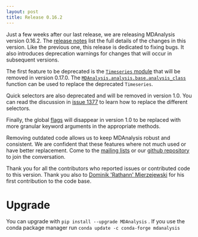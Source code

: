 ```yaml
---
layout: post
title: Release 0.16.2
---
```


Just a few weeks after our last release, we are releasing MDAnalysis version
0.16.2. The [release notes][notes] list the full details of the changes in this
version. Like the previous one, this release is dedicated to fixing bugs. It
also introduces deprecation warnings for changes that will occur in subsequent
versions.

The first feature to be deprecated is the [`Timeseries` module][timeseries]
that will be removed in version 0.17.0. The
[`MDAnalysis.analysis.base.analysis_class`][analysis_class] function can be
used to replace the deprecated `Timeseries`.

Quick selectors are also deprecated and will be removed in version 1.0. You can
read the discussion in [issue 1377][issue_1377] to learn how to replace the
different selectors.

Finally, the global [flags][] will disappear in version 1.0 to be replaced with
more granular keyword arguments in the appropriate methods.

Removing outdated code allows us to keep MDAnalysis robust and consistent. We
are confident that these features where not much used or have better
replacement. Come to the [mailing lists][lists] or our [github
repository][github] to join the conversation.

Thank you for all the contributors who reported issues or contributed code to
this version. Thank you also to [Dominik 'Rathann' Mierzejewski][rathmann] for
his first contribution to the code base.

# Upgrade

You can upgrade with `pip install --upgrade MDAnalysis` . If you use the conda
package manager run `conda update -c conda-forge mdanalysis`

[notes]: https://github.com/MDAnalysis/mdanalysis/wiki/ReleaseNotes0162
[timeseries]: http://www.mdanalysis.org/docs/documentation_pages/core/Timeseries.html
[analysis_class]: http://www.mdanalysis.org/docs/documentation_pages/analysis/base.html#MDAnalysis.analysis.base.analysis_class
[issue_1377]: https://github.com/MDAnalysis/mdanalysis/issues/1377
[flags]: http://www.mdanalysis.org/docs/documentation_pages/core/init.html#flags
[rathmann]: https://github.com/rathann
[lists]: http://www.mdanalysis.org/#participating
[github]: https://github.com/MDAnalysis/mdanalysis/

